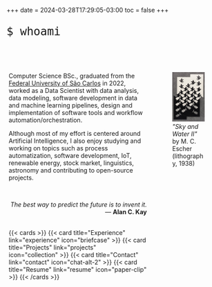 +++
date = 2024-03-28T17:29:05-03:00
toc = false
+++

<p style="font-family: monospace; font-size: 26px">$ whoami</p>

<br>
<br>

<style>
.container {
    flex-direction: row; /* Default direction */
    display: grid;
    grid-template-columns: 2fr 1fr; /* Creates two columns of equal width */
    gap: 9px; /* Adjusts the gap between columns */
}

.column {
    padding: 5px;
}

@media (max-width: 500px) {
    .container {
        grid-template-columns: 1fr; /* Single column on small screens */
    }
}
</style>


<div class="container">
    <div class="column">
        <p>
Computer Science BSc., graduated from the <a href="https://www.ufscar.br/">Federal University of São Carlos</a> in 2022, worked as a Data Scientist with data analysis, data modeling, software development in data and machine learning pipelines, design and implementation of software tools and workflow automation/orchestration.
        </p>
        <p>Although most of my effort is centered around Artificial Intelligence, I also enjoy studying and working on topics such as process automatization, software development, IoT, renewable energy, stock market, linguistics, astronomy and contributing to open-source projects.</p>
        <br>
        <p style="text-align: right;"><i>The best way to predict the future is to invent it.</i> — <b>Alan C. Kay</b></p>
        <br>
        {{< cards >}}
            {{< card title="Experience" link="experience" icon="briefcase" >}}
            {{< card title="Projects" link="projects" icon="collection" >}}
            {{< card title="Contact" link="contact" icon="chat-alt-2" >}}
            {{< card title="Resume" link="resume" icon="paper-clip" >}}
        {{< /cards >}}
    </div>
    <div class="column">
        <figure>
        <img src="./sky-and-water-ii.jpeg">
        <figcaption><i>"Sky and Water II"</i> by M. C. Escher (lithography, 1938)</figcaption>
        </figure>
    </div>
</div>

